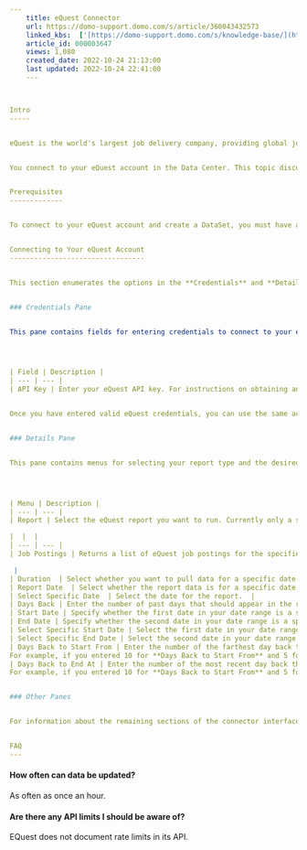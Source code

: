 ```yaml
---
    title: eQuest Connector
    url: https://domo-support.domo.com/s/article/360043432573
    linked_kbs:  ['[https://domo-support.domo.com/s/knowledge-base/](https://domo-support.domo.com/s/knowledge-base/)', '[https://domo-support.domo.com/s/](https://domo-support.domo.com/s/)', '[https://domo-support.domo.com/s/topic/0TO5w000000ZammGAC](https://domo-support.domo.com/s/topic/0TO5w000000ZammGAC)', '[https://domo-support.domo.com/s/topic/0TO5w000000ZanLGAS](https://domo-support.domo.com/s/topic/0TO5w000000ZanLGAS)', '[https://domo-support.domo.com/s/topic/0TO5w000000ZaoQGAS](https://domo-support.domo.com/s/topic/0TO5w000000ZaoQGAS)', '[https://domo-support.domo.com/s/article/360042926274](https://domo-support.domo.com/s/article/360042926274)', '[https://domo-support.domo.com/s/article/360042926054](https://domo-support.domo.com/s/article/360042926054)', '[https://domo-support.domo.com/s/article/360043432573](https://domo-support.domo.com/s/article/360043432573)', '[https://domo-support.domo.com/s/topic/0TO5w000000ZaoQGAS/api-connectors](https://domo-support.domo.com/s/topic/0TO5w000000ZaoQGAS/api-connectors)', '[https://domo-support.domo.com/s/article/360043429933](https://domo-support.domo.com/s/article/360043429933)', '[https://domo-support.domo.com/s/article/360043429953](https://domo-support.domo.com/s/article/360043429953)', '[https://domo-support.domo.com/s/article/360042925494](https://domo-support.domo.com/s/article/360042925494)', '[https://domo-support.domo.com/s/article/360043429913](https://domo-support.domo.com/s/article/360043429913)', '[https://domo-support.domo.com/s/article/4408174643607](https://domo-support.domo.com/s/article/4408174643607)', '[https://domo-support.domo.com/s/login/](https://domo-support.domo.com/s/login/)']
    article_id: 000003647
    views: 1,080
    created_date: 2022-10-24 21:13:00
    last updated: 2022-10-24 22:41:00
    ---



Intro
-----


eQuest is the world's largest job delivery company, providing global job posting distribution and recruitment services. (It does *not* have anything to do with horses. )  


You connect to your eQuest account in the Data Center. This topic discusses the fields and menus that are specific to the eQuest connector user interface. General information for adding DataSets, setting update schedules, and editing DataSet information is discussed in  [a DataSet Using a Data Connector](/s/article/360042926274 "Adding a DataSet Using a Data Connector").


Prerequisites
-------------


To connect to your eQuest account and create a DataSet, you must have an eQuest API key. For instructions on obtaining an API key, visit [https://support.equest.com/index.php...b.page&id=3991](https://support.equest.com/index.php?pg=kb.page&id=3991 "https://support.equest.com/index.php?pg=kb.page&id=3991").


Connecting to Your eQuest Account
---------------------------------


This section enumerates the options in the **Credentials** and **Details** panes in the eQuest Connector page. The components of the other panes in this page, **Scheduling** and **Name & Describe Your DataSet**, are universal across most connector types and are discussed in greater length in [Adding a DataSet Using a Data Connector](/s/article/360042926274 "Adding a DataSet Using a Data Connector").


### Credentials Pane


This pane contains fields for entering credentials to connect to your eQuest account. The following table describes what is needed for each field:  




| Field | Description |
| --- | --- |
| API Key | Enter your eQuest API key. For instructions on obtaining an API key, visit [https://support.equest.com/index.php...b.page&id=3991](https://support.equest.com/index.php?pg=kb.page&id=3991 "https://support.equest.com/index.php?pg=kb.page&id=3991"). |


Once you have entered valid eQuest credentials, you can use the same account any time you go to create a new eQuest DataSet. You can manage connector accounts in the **Accounts** tab in the Data Center. For more information about this tab, see [Managing User Accounts for Connectors](/s/article/360042926054 "Managing User Accounts for Connectors").


### Details Pane


This pane contains menus for selecting your report type and the desired date or date range.




| Menu | Description |
| --- | --- |
| Report | Select the eQuest report you want to run. Currently only a single report is available.

|  |  |
| --- | --- |
| Job Postings | Returns a list of eQuest job postings for the specified timeframe. |

 |
| Duration  | Select whether you want to pull data for a specific date or a date range.  |
| Report Date  | Select whether the report data is for a specific date or for a relative number of days back from today.  |
| Select Specific Date  | Select the date for the report.  |
| Days Back | Enter the number of past days that should appear in the report.   |
| Start Date | Specify whether the first date in your date range is a specific or relative date. You select the last date in your range in **End Date**.  |
| End Date | Specify whether the second date in your date range is a specific or relative date. You select the first date in your range in **Start Date**.   |
| Select Specific Start Date | Select the first date in your date range.  |
| Select Specific End Date | Select the second date in your date range.  |
| Days Back to Start From | Enter the number of the farthest day back that should be represented in the report. Combine with **Days Back to End At** to create a range of represented days.
For example, if you entered 10 for **Days Back to Start From** and 5 for **Days Back to End At**, the report would contain data for 10 days ago up until 5 days ago. |
| Days Back to End At | Enter the number of the most recent day back that should be represented in the report. Combine with **Days Back to Start From** to create a range of represented days.
For example, if you entered 10 for **Days Back to Start From** and 5 for **Days Back to End At**, the report would contain data for 10 days ago up until 5 days ago. |


### Other Panes


For information about the remaining sections of the connector interface, including how to configure scheduling, retry, and update options, see [a DataSet Using a Data Connector](/s/article/360042926274 "Adding a DataSet Using a Data Connector").  


FAQ
---
```



#### How often can data be updated?


As often as once an hour.


#### Are there any API limits I should be aware of?


EQuest does not document rate limits in its API.

